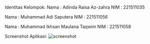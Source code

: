Identitas Kelompok:
Nama   : Adinda Raisa Az-zahra
NIM    : 221511035

Nama   : Muhammad Adi Saputera
NIM    : 221511056

Nama   : Muhammad Ikhsan Maulana Taqwim
NIM    : 221511058


Screenshot Aplikasi:
![screenshot](https://github.com/adi94958/proyek4/assets/117360640/c8bfbf7c-b681-45b8-8f1b-13f59696cb75)
